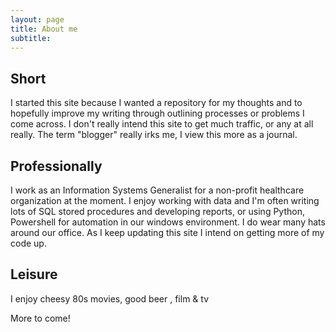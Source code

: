 ```yaml
---
layout: page
title: About me
subtitle: 
---
```


## Short

I started this site because I wanted a repository for my thoughts and to hopefully improve my writing through outlining processes or problems I come across.  I don't really intend this site to get much traffic, or any at all really.  The term "blogger" really irks me, I view this more as a journal.

## Professionally

I work as an Information Systems Generalist for a non-profit healthcare organization at the moment. I enjoy working with data and I'm often writing lots of SQL stored procedures and developing reports,  or using Python, Powershell for automation in our windows environment.  I do wear many hats around our office.  As I keep updating this site I intend on getting more of my code up.

## Leisure

I enjoy cheesy 80s movies, good beer , film & tv

More to come!

